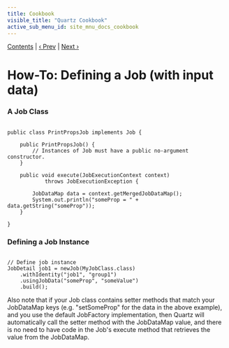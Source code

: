 ```yaml
---
title: Cookbook
visible_title: "Quartz Cookbook"
active_sub_menu_id: site_mnu_docs_cookbook
---
```

<div class="secNavPanel"><a href=".">Contents</a> | <a href="MultipleSchedulers.html">&lsaquo;&nbsp;Prev</a> | <a href="ScheduleJob.html">Next&nbsp;&rsaquo;</a></div>





# How-To: Defining a Job (with input data)


### A Job Class

<pre class="prettyprint highlight"><code class="language-java" data-lang="java">
public class PrintPropsJob implements Job {

	public PrintPropsJob() {
		// Instances of Job must have a public no-argument constructor.
	}

	public void execute(JobExecutionContext context)
			throws JobExecutionException {

		JobDataMap data = context.getMergedJobDataMap();
		System.out.println("someProp = " + data.getString("someProp"));
	}

}
</code></pre>

### Defining a Job Instance

<pre class="prettyprint highlight"><code class="language-java" data-lang="java">
// Define job instance
JobDetail job1 = newJob(MyJobClass.class)
    .withIdentity("job1", "group1")
    .usingJobData("someProp", "someValue")
    .build();
</code></pre>


Also note that if your Job class contains setter methods that match your JobDataMap keys (e.g. "setSomeProp" for the
data in the above example), and you use the default JobFactory implementation, then Quartz will automatically call
the setter method with the JobDataMap value, and there is no need to have code in the Job's execute method that
retrieves the value from the JobDataMap.
